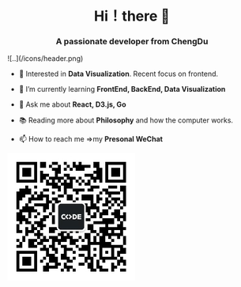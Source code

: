 <h1 align="center"> Hi！there 🤟</h1>
<h3 align="center">A passionate developer from ChengDu</h3>
![..](/icons/header.png)

- 🧐 Interested in **Data Visualization**. Recent focus on frontend.

- 🌱 I’m currently learning **FrontEnd, BackEnd, Data Visualization**

- 💬 Ask me about **React, D3.js, Go**

- 📚 Reading more about **Philosophy** and how the computer works.

- 📫 How to reach me =>my **Presonal WeChat**


![WeChat](/icons/WeChat.jpg)




